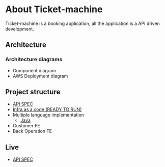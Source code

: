 # About Ticket-machine

Ticket-machine is a booking application, all the application is a API driven development.

## Architecture 

### Architecture diagrams
* Component diagram
* AWS Deployment diagram

## Project structure

* [API SPEC](api-doc)
* [Infra as a code (READY TO RUN)](infra)
* Multiple language implementation
	* [Java](java) 
* Customer FE
* Back Operation FE

## Live 

* [API SPEC](https://atoms-one-api-proposal.s3.us-west-2.amazonaws.com/proposal-api/index.html)

